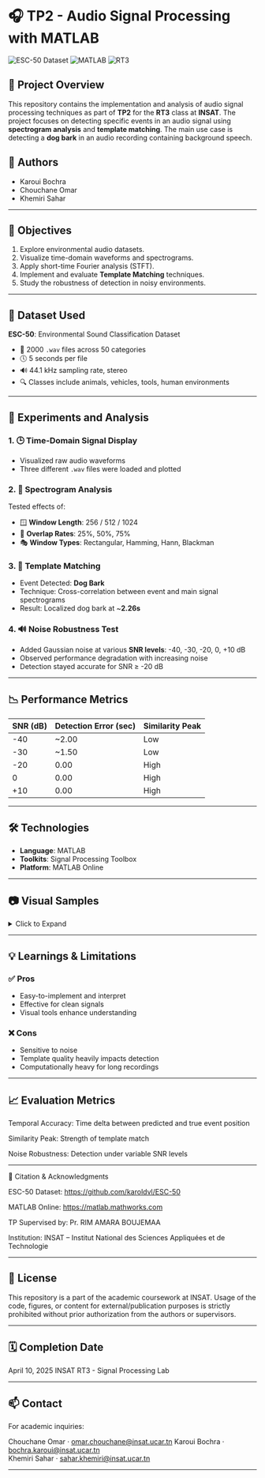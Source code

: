 # 🎧 TP2 - Audio Signal Processing with MATLAB

![ESC-50 Dataset](https://img.shields.io/badge/Dataset-ESC--50-blue)
![MATLAB](https://img.shields.io/badge/Tool-MATLAB-orange)
![RT3](https://img.shields.io/badge/Level-RT3-lightgrey)

## 📌 Project Overview

This repository contains the implementation and analysis of audio signal processing techniques as part of **TP2** for the **RT3** class at **INSAT**. The project focuses on detecting specific events in an audio signal using **spectrogram analysis** and **template matching**. The main use case is detecting a **dog bark** in an audio recording containing background speech.

## 🧠 Authors

- Karoui Bochra  
- Chouchane Omar  
- Khemiri Sahar  

---

## 🎯 Objectives

1. Explore environmental audio datasets.
2. Visualize time-domain waveforms and spectrograms.
3. Apply short-time Fourier analysis (STFT).
4. Implement and evaluate **Template Matching** techniques.
5. Study the robustness of detection in noisy environments.

---

## 📂 Dataset Used

**ESC-50**: Environmental Sound Classification Dataset

- 🎵 2000 `.wav` files across 50 categories  
- 🕔 5 seconds per file  
- 🔊 44.1 kHz sampling rate, stereo  
- 🔍 Classes include animals, vehicles, tools, human environments

---

## 🧪 Experiments and Analysis

### 1. 🕒 Time-Domain Signal Display

- Visualized raw audio waveforms
- Three different `.wav` files were loaded and plotted

### 2. 🔎 Spectrogram Analysis

Tested effects of:

- 🪟 **Window Length**: 256 / 512 / 1024  
- 🔁 **Overlap Rates**: 25%, 50%, 75%  
- 🎭 **Window Types**: Rectangular, Hamming, Hann, Blackman

### 3. 🎯 Template Matching

- Event Detected: **Dog Bark**
- Technique: Cross-correlation between event and main signal spectrograms
- Result: Localized dog bark at ~**2.26s**

### 4. 🔊 Noise Robustness Test

- Added Gaussian noise at various **SNR levels**: -40, -30, -20, 0, +10 dB
- Observed performance degradation with increasing noise
- Detection stayed accurate for SNR ≥ -20 dB

---

## 📉 Performance Metrics

| SNR (dB) | Detection Error (sec) | Similarity Peak |
|----------|------------------------|------------------|
| -40      | ~2.00                  | Low              |
| -30      | ~1.50                  | Low              |
| -20      | 0.00                   | High             |
| 0        | 0.00                   | High             |
| +10      | 0.00                   | High             |

---

## 🛠️ Technologies

- **Language**: MATLAB
- **Toolkits**: Signal Processing Toolbox
- **Platform**: MATLAB Online

---

## 📷 Visual Samples

<details>
<summary>Click to Expand</summary>
(https://github.com/user-attachments/assets/365a90fb-3392-44d2-824b-7460ea39dd44)
*Sample spectrogram illustration*

</details>

---

## 💡 Learnings & Limitations

### ✅ Pros

- Easy-to-implement and interpret
- Effective for clean signals
- Visual tools enhance understanding

### ❌ Cons

- Sensitive to noise
- Template quality heavily impacts detection
- Computationally heavy for long recordings

---

## 📈 Evaluation Metrics

Temporal Accuracy: Time delta between predicted and true event position

Similarity Peak: Strength of template match

Noise Robustness: Detection under variable SNR levels

---

📢 Citation & Acknowledgments

ESC-50 Dataset: https://github.com/karoldvl/ESC-50

MATLAB Online: https://matlab.mathworks.com

TP Supervised by: Pr. RIM AMARA BOUJEMAA


Institution: INSAT – Institut National des Sciences Appliquées et de Technologie


---

## 📌 License

This repository is a part of the academic coursework at INSAT.
Usage of the code, figures, or content for external/publication purposes is strictly prohibited without prior authorization from the authors or supervisors.

---

## 🗓️ Completion Date

April 10, 2025
INSAT RT3 - Signal Processing Lab

---

## 📫 Contact

For academic inquiries:

Chouchane Omar   · omar.chouchane@insat.ucar.tn
Karoui Bochra    · bochra.karoui@insat.ucar.tn    
Khemiri Sahar    · sahar.khemiri@insat.ucar.tn


---

